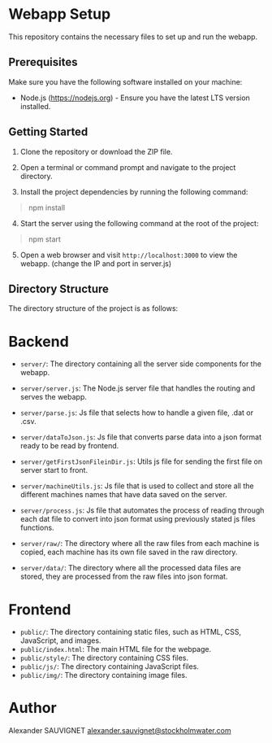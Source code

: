 # Webapp Setup

This repository contains the necessary files to set up and run the webapp.

## Prerequisites

Make sure you have the following software installed on your machine:

- Node.js (https://nodejs.org) - Ensure you have the latest LTS version installed.

## Getting Started

1. Clone the repository or download the ZIP file.

2. Open a terminal or command prompt and navigate to the project directory.

3. Install the project dependencies by running the following command:

> npm install

4. Start the server using the following command at the root of the project:

> npm start

5. Open a web browser and visit `http://localhost:3000` to view the webapp. (change the IP and port in server.js) 

## Directory Structure

The directory structure of the project is as follows:

# Backend
- `server/`: The directory containing all the server side components for the webapp.
- `server/server.js`: The Node.js server file that handles the routing and serves the webapp.
- `server/parse.js`: Js file that selects how to handle a given file, .dat or .csv.
- `server/dataToJson.js`: Js file that converts parse data into a json format ready to be read by frontend.
- `server/getFirstJsonFileinDir.js`: Utils js file for sending the first file on server start to front.
- `server/machineUtils.js`: Js file that is used to collect and store all the different machines names that have data saved on the server.
- `server/process.js`: Js file that automates the process of reading through each dat file to convert into json format using previously stated js files functions.

- `server/raw/`: The directory where all the raw files from each machine is copied, each machine has its own file saved in the raw directory.
- `server/data/`: The directory where all the processed data files are stored, they are processed from the raw files into json format.

# Frontend
- `public/`: The directory containing static files, such as HTML, CSS, JavaScript, and images.
- `public/index.html`: The main HTML file for the webpage.
- `public/style/`: The directory containing CSS files.
- `public/js/`: The directory containing JavaScript files.
- `public/img/`: The directory containing image files.

# Author
Alexander SAUVIGNET
alexander.sauvignet@stockholmwater.com